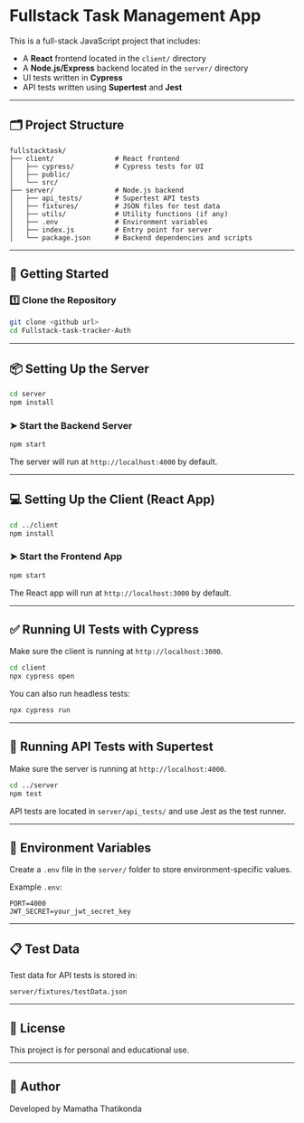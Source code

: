 # Fullstack Task Management App

This is a full-stack JavaScript project that includes:

- A **React** frontend located in the `client/` directory
- A **Node.js/Express** backend located in the `server/` directory
- UI tests written in **Cypress**
- API tests written using **Supertest** and **Jest**

---

## 🗂 Project Structure

```
fullstacktask/
├── client/               # React frontend
│   ├── cypress/          # Cypress tests for UI
│   ├── public/
│   └── src/
├── server/               # Node.js backend
│   ├── api_tests/        # Supertest API tests
│   ├── fixtures/         # JSON files for test data
│   ├── utils/            # Utility functions (if any)
│   ├── .env              # Environment variables
│   ├── index.js          # Entry point for server
│   └── package.json      # Backend dependencies and scripts
```

---

## 🚀 Getting Started

### 1️⃣ Clone the Repository

```bash
git clone <github url>
cd Fullstack-task-tracker-Auth
```

---

## 📦 Setting Up the Server

```bash
cd server
npm install
```

### ➤ Start the Backend Server

```bash
npm start
```

The server will run at `http://localhost:4000` by default.

---

## 💻 Setting Up the Client (React App)

```bash
cd ../client
npm install
```

### ➤ Start the Frontend App

```bash
npm start
```

The React app will run at `http://localhost:3000` by default.

---

## ✅ Running UI Tests with Cypress

Make sure the client is running at `http://localhost:3000`.

```bash
cd client
npx cypress open
```

You can also run headless tests:

```bash
npx cypress run
```

---

## 🧪 Running API Tests with Supertest

Make sure the server is running at `http://localhost:4000`.

```bash
cd ../server
npm test
```

API tests are located in `server/api_tests/` and use Jest as the test runner.

---

## 🔑 Environment Variables

Create a `.env` file in the `server/` folder to store environment-specific values.

Example `.env`:

```
PORT=4000
JWT_SECRET=your_jwt_secret_key
```

---

## 📋 Test Data

Test data for API tests is stored in:

```
server/fixtures/testData.json
```

---

## 🧾 License

This project is for personal and educational use.

---

## 👤 Author

Developed by Mamatha Thatikonda
